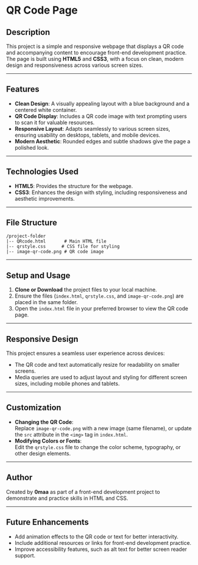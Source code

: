 # **QR Code Page**

## **Description**
This project is a simple and responsive webpage that displays a QR code and accompanying content to encourage front-end development practice. The page is built using **HTML5** and **CSS3**, with a focus on clean, modern design and responsiveness across various screen sizes.

---

## **Features**
- **Clean Design**: A visually appealing layout with a blue background and a centered white container.
- **QR Code Display**: Includes a QR code image with text prompting users to scan it for valuable resources.
- **Responsive Layout**: Adapts seamlessly to various screen sizes, ensuring usability on desktops, tablets, and mobile devices.
- **Modern Aesthetic**: Rounded edges and subtle shadows give the page a polished look.

---

## **Technologies Used**
- **HTML5**: Provides the structure for the webpage.
- **CSS3**: Enhances the design with styling, including responsiveness and aesthetic improvements.

---

## **File Structure**
```
/project-folder
|-- QRcode.html       # Main HTML file
|-- qrstyle.css      # CSS file for styling
|-- image-qr-code.png # QR code image
```

---

## **Setup and Usage**
1. **Clone or Download** the project files to your local machine.
2. Ensure the files (`index.html`, `qrstyle.css`, and `image-qr-code.png`) are placed in the same folder.
3. Open the `index.html` file in your preferred browser to view the QR code page.

---

## **Responsive Design**
This project ensures a seamless user experience across devices:
- The QR code and text automatically resize for readability on smaller screens.
- Media queries are used to adjust layout and styling for different screen sizes, including mobile phones and tablets.

---

## **Customization**
- **Changing the QR Code**:  
  Replace `image-qr-code.png` with a new image (same filename), or update the `src` attribute in the `<img>` tag in `index.html`.
- **Modifying Colors or Fonts**:  
  Edit the `qrstyle.css` file to change the color scheme, typography, or other design elements.

---

## **Author**
Created by **0maa** as part of a front-end development project to demonstrate and practice skills in HTML and CSS.

---

## **Future Enhancements**
- Add animation effects to the QR code or text for better interactivity.
- Include additional resources or links for front-end development practice.
- Improve accessibility features, such as alt text for better screen reader support.
